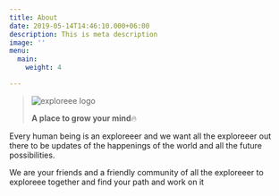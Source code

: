 ```yaml
---
title: About
date: 2019-05-14T14:46:10.000+06:00
description: This is meta description
image: ''
menu:
  main:
    weight: 4

---
```

> ![exploreee logo](/images/elogo.png "exploree")
>
> **A place to grow your mind**🔥

Every human being is an exploreeer and we want all the exploreeer out there to be updates of the happenings of the world and all the future possibilities. 

We are your friends and a friendly community of all the exploreeer to exploreee together and find your path and work on it